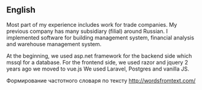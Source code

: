 ## English

Most part of my experience includes work for trade companies.
My previous company has many subsidiary (filial) around Russian.
I implemented software for building management system, financial analysis 
and warehouse management system.

At the beginning, we used asp.net framework for the backend side which mssql for a database.
For the frontend side, we used razor and jquery
2 years ago we moved to vue.js
We used Laravel, Postgres and vanilla JS.


Формирование частотного словаря по тексту
http://wordsfromtext.com/